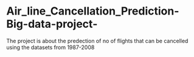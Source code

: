 # Air_line_Cancellation_Prediction-Big-data-project-
The project is about the predection of no of flights that can be cancelled using the datasets from 1987-2008
